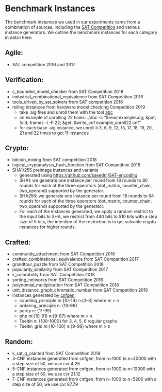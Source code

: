 # Benchmark Instances
The benchmark instances we used in our experiments came from a combination of sources, including the [SAT Competition](http://www.satcompetition.org/) and various instance generators.
We outline the benchmark instances for each category in detail here:

## Agile: 
* SAT competition 2016 and 2017
  
## Verification:
* c_bounded_model_checker from SAT Competition 2018
* industrial_combinational_equivalence from SAT Competition 2016
* tools_driven_by_sat_solvers from SAT competition 2016
* rolling instances from hardware model checking Competition 2019
  * take .aig files and unroll them with the tool [abc](https://people.eecs.berkeley.edu/~alanmi/abc/)
  * an example of unrolling 22 times: ./abc -c "&read example.aig; &put; fold; frames -i -F 22; &get; &write_cnf example_unroll22.cnf" 
  * for each base .aig instance, we unroll it 3, 6, 9, 12, 15, 17, 18, 19, 20, 21 and 22 times to get 11 instances
    
## Crypto:
* bitcoin_mining from SAT competition 2018
* logical_cryptanalysis_hash_function from SAT Competition 2018
* SHA1/256 preimage instances and variants
  * generated using https://github.com/saeednj/SAT-encoding
  * SHA1: we generate one instance per round from 18 rounds to 80 rounds for each of the three operators (dot_matrix, counter_chain, two_operand) supported by the generator.
  * SHA256: we generate one instance per round from 18 rounds to 64 rounds for each of the three operators (dot_matrix, counter_chain, two_operand) supported by the generator.
  * For each of the instances generated, we apply a random restrict to the input bits to SHA, we restrict from 440 bits to 510 bits with a step size of 5 bits, the intention of the restriction is to get solvable crypto instances for higher rounds.
	
## Crafted:
* community_attachment from SAT Competition 2016 
* crafted_combinational_equivalence from SAT Competition 2017
* grandtour_puzzle from SAT Competition 2018
* popularity_similarity from SAT Competition 2017
* k_colorability from SAT Competition 2018
* sorting_networks from SAT Competition 2016
* polynomial_multiplication from SAT Competition 2018
* unit_distance_graph_chromatic_number from SAT Competition 2018
* instances generated by [cnfgen](https://massimolauria.net/cnfgen/):
  * counting_principle m:{10-14} n:{3-8} where m > n 
  * ordering_principle n: {10-99}
  * parity	n: {11-99}
  * php m:{10-91} n:{9-87} where m > n
  * Tseitin n: {100-1000} for 3, 4, 5, 6 regular graphs
  * Tseitin_grid m:{10-100} n:{9-96} where m > n
    
## Random:
* k_sat_q_planted from SAT Competition 2018
* 3-CNF instances generated from cnfgen, from n=1000 to n=20000 with a step size of 50, we use cvr 4.26
* 5-CNF instances generated from cnfgen, from n=1000 to n=10000 with a step size of 50, we use cvr 21.12
* 7-CNF instances generated from cnfgen, from n=1000 to n=5200 with a step size of 50, we use cvr 87.79
